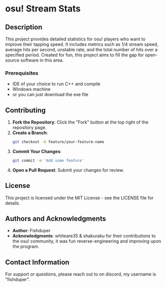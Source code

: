 # osu! Stream Stats

## Description
This project provides detailed statistics for osu! players who want to improve their tapping speed.
It includes metrics such as 1/4 stream speed, average hits per second, unstable rate, and the total number of hits over a specified period. 
Created for fun, this project aims to fill the gap for open-source software in this area.


### Prerequisites
- IDE of your choice to run C++ and compile
- Windows machine
- or you can just download the exe file
  
## Contributing
1. **Fork the Repository**: Click the "Fork" button at the top right of the repository page.
2. **Create a Branch**: 
    ```bash
    git checkout -b feature/your-feature-name
    ```
3. **Commit Your Changes**:
    ```bash
    git commit -m 'Add some feature'
    ```
5. **Open a Pull Request**: Submit your changes for review.

## License

This project is licensed under the MIT License - see the LICENSE file for details.

## Authors and Acknowledgments
- **Author**: Fishduper
- **Acknowledgments**: whiteare35 & shakuraku for their contributions to the osu! community, it was fun reverse-engineering and improving upon the program.

## Contact Information
For support or questions, please reach out to on discord, my username is "fishduper".

